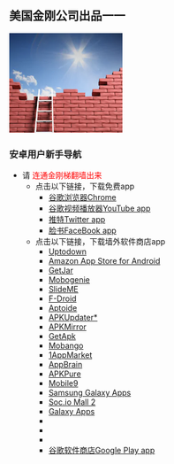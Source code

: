 ## 美国金刚公司出品一一

![image](l-w-s-athird.png)


### 安卓用户新手导航
- 请<font color="Red"> 连通金刚梯翻墙出来 </font>
  - 点击以下链接，下载免费app
    - [谷歌浏览器Chrome](https://a2zitpro.github.io/web/downloadchrome)
    - [谷歌视频播放器YouTube app](https://a2zitpro.github.io/web/downloadyoutubeapp)
    - [推特Twitter app](https://a2zitpro.github.io/web/downloadtwitterapp)
    - [脸书FaceBook app](https://a2zitpro.github.io/web/downloadfacebookapp)
  - 点击以下链接，下载墙外软件商店app 
    - [Uptodown](https://uptodown-android.cn.uptodown.com/android/download)
    - [Amazon App Store for Android]()
    - [GetJar]()
    - [Mobogenie]()
    - [SlideME]()
    - [F-Droid]()
    - [Aptoide]()
    - [APKUpdater*]()
    - [APKMirror]()
    - [GetApk]()
    - [Mobango]()
    - [1AppMarket]()
    - [AppBrain]()
    - [APKPure]()
    - [Mobile9]()
    - [Samsung Galaxy Apps]()
    - [Soc.io Mall 2]()
    - [Galaxy Apps]()
    - []()
    - []()
    - []()
    - [谷歌软件商店Google Play app](https://a2zitpro.github.io/web/downloadgoogleplayapp)    
